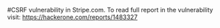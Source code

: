 #CSRF vulnerability in Stripe.com.
To read full report in the vulnerability visit: https://hackerone.com/reports/1483327
